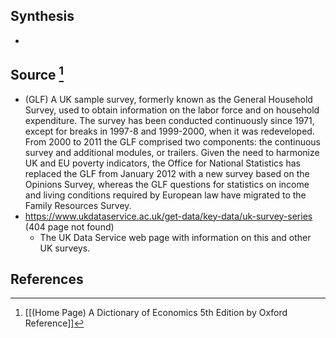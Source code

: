 ## Synthesis
- 
## Source [^1]
- (GLF) A UK sample survey, formerly known as the General Household Survey, used to obtain information on the labor force and on household expenditure. The survey has been conducted continuously since 1971, except for breaks in 1997-8 and 1999-2000, when it was redeveloped. From 2000 to 2011 the GLF comprised two components: the continuous survey and additional modules, or trailers. Given the need to harmonize UK and EU poverty indicators, the Office for National Statistics has replaced the GLF from January 2012 with a new survey based on the Opinions Survey, whereas the GLF questions for statistics on income and living conditions required by European law have migrated to the Family Resources Survey.
- https://www.ukdataservice.ac.uk/get-data/key-data/uk-survey-series (404 page not found)
	- The UK Data Service web page with information on this and other UK surveys.
## References

[^1]: [[(Home Page) A Dictionary of Economics 5th Edition by Oxford Reference]]